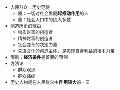 - 人民群众：历史范畴
	- 质：一切对社会发展**起推动作用**的人
	- 量：社会人口中的绝大多数
- 创造历史的理由
	- 物质财富的创造者
	- 精神财富的创造者
	- 社会变革的决定力量
	- 先进文化的创造主体，是实现自身利益的根本力量
- 限制：**经济条件**是首要的限制
- 方法论
	- 群众观点
	- 群众路线
- 历史人物是在人民群众中**作用较大**的一员